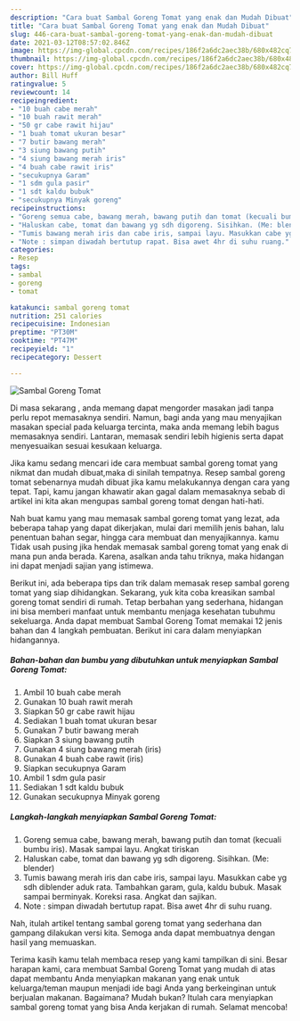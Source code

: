 ```yaml
---
description: "Cara buat Sambal Goreng Tomat yang enak dan Mudah Dibuat"
title: "Cara buat Sambal Goreng Tomat yang enak dan Mudah Dibuat"
slug: 446-cara-buat-sambal-goreng-tomat-yang-enak-dan-mudah-dibuat
date: 2021-03-12T08:57:02.846Z
image: https://img-global.cpcdn.com/recipes/186f2a6dc2aec38b/680x482cq70/sambal-goreng-tomat-foto-resep-utama.jpg
thumbnail: https://img-global.cpcdn.com/recipes/186f2a6dc2aec38b/680x482cq70/sambal-goreng-tomat-foto-resep-utama.jpg
cover: https://img-global.cpcdn.com/recipes/186f2a6dc2aec38b/680x482cq70/sambal-goreng-tomat-foto-resep-utama.jpg
author: Bill Huff
ratingvalue: 5
reviewcount: 14
recipeingredient:
- "10 buah cabe merah"
- "10 buah rawit merah"
- "50 gr cabe rawit hijau"
- "1 buah tomat ukuran besar"
- "7 butir bawang merah"
- "3 siung bawang putih"
- "4 siung bawang merah iris"
- "4 buah cabe rawit iris"
- "secukupnya Garam"
- "1 sdm gula pasir"
- "1 sdt kaldu bubuk"
- "secukupnya Minyak goreng"
recipeinstructions:
- "Goreng semua cabe, bawang merah, bawang putih dan tomat (kecuali bumbu iris). Masak sampai layu. Angkat tiriskan"
- "Haluskan cabe, tomat dan bawang yg sdh digoreng. Sisihkan. (Me: blender)"
- "Tumis bawang merah iris dan cabe iris, sampai layu. Masukkan cabe yg sdh diblender aduk rata. Tambahkan garam, gula, kaldu bubuk. Masak sampai berminyak. Koreksi rasa. Angkat dan sajikan."
- "Note : simpan diwadah bertutup rapat. Bisa awet 4hr di suhu ruang."
categories:
- Resep
tags:
- sambal
- goreng
- tomat

katakunci: sambal goreng tomat 
nutrition: 251 calories
recipecuisine: Indonesian
preptime: "PT30M"
cooktime: "PT47M"
recipeyield: "1"
recipecategory: Dessert

---
```



![Sambal Goreng Tomat](https://img-global.cpcdn.com/recipes/186f2a6dc2aec38b/680x482cq70/sambal-goreng-tomat-foto-resep-utama.jpg)

Di masa  sekarang , anda memang dapat mengorder masakan jadi tanpa perlu repot memasaknya sendiri. Namun, bagi anda yang mau menyajikan masakan special pada keluarga tercinta, maka anda memang lebih bagus memasaknya sendiri. Lantaran, memasak sendiri lebih higienis serta dapat menyesuaikan sesuai kesukaan keluarga.

Jika kamu sedang mencari ide cara membuat sambal goreng tomat yang nikmat dan mudah dibuat,maka di sinilah tempatnya. Resep sambal goreng tomat  sebenarnya mudah dibuat jika kamu melakukannya dengan cara yang tepat. Tapi, kamu jangan khawatir akan gagal dalam memasaknya 
sebab di artikel ini kita akan mengupas sambal goreng tomat dengan hati-hati.  



Nah buat kamu yang mau memasak sambal goreng tomat yang lezat, ada beberapa tahap yang dapat dikerjakan, mulai dari memilih jenis bahan, lalu penentuan bahan segar, hingga cara membuat dan menyajikannya. kamu Tidak usah pusing jika hendak memasak sambal goreng tomat yang enak di mana pun anda berada. Karena, asalkan anda  tahu triknya, maka hidangan ini dapat menjadi sajian yang istimewa.

Berikut ini, ada beberapa tips dan trik dalam memasak resep sambal goreng tomat yang siap dihidangkan. Sekarang, yuk kita coba kreasikan sambal goreng tomat sendiri di rumah. Tetap berbahan yang sederhana, hidangan ini bisa memberi manfaat untuk membantu menjaga kesehatan tubuhmu sekeluarga. Anda dapat membuat Sambal Goreng Tomat memakai 12 jenis bahan dan 4 langkah pembuatan. Berikut ini cara dalam menyiapkan hidangannya.

<!--inarticleads1-->

##### Bahan-bahan dan bumbu yang dibutuhkan untuk menyiapkan Sambal Goreng Tomat:

1. Ambil 10 buah cabe merah
1. Gunakan 10 buah rawit merah
1. Siapkan 50 gr cabe rawit hijau
1. Sediakan 1 buah tomat ukuran besar
1. Gunakan 7 butir bawang merah
1. Siapkan 3 siung bawang putih
1. Gunakan 4 siung bawang merah (iris)
1. Gunakan 4 buah cabe rawit (iris)
1. Siapkan secukupnya Garam
1. Ambil 1 sdm gula pasir
1. Sediakan 1 sdt kaldu bubuk
1. Gunakan secukupnya Minyak goreng




<!--inarticleads2-->

##### Langkah-langkah menyiapkan Sambal Goreng Tomat:

1. Goreng semua cabe, bawang merah, bawang putih dan tomat (kecuali bumbu iris). Masak sampai layu. Angkat tiriskan
1. Haluskan cabe, tomat dan bawang yg sdh digoreng. Sisihkan. (Me: blender)
1. Tumis bawang merah iris dan cabe iris, sampai layu. Masukkan cabe yg sdh diblender aduk rata. Tambahkan garam, gula, kaldu bubuk. Masak sampai berminyak. Koreksi rasa. Angkat dan sajikan.
1. Note : simpan diwadah bertutup rapat. Bisa awet 4hr di suhu ruang.




Nah, itulah artikel tentang  sambal goreng tomat  yang sederhana dan gampang dilakukan versi kita. Semoga anda dapat membuatnya dengan hasil yang memuaskan. 

Terima kasih kamu telah membaca resep yang kami tampilkan di sini. Besar harapan kami, cara membuat  Sambal Goreng Tomat yang mudah di atas dapat membantu Anda menyiapkan makanan yang enak untuk keluarga/teman maupun menjadi ide bagi Anda yang berkeinginan untuk berjualan makanan. Bagaimana? Mudah bukan? Itulah cara menyiapkan sambal goreng tomat yang bisa Anda kerjakan di rumah. Selamat mencoba!

